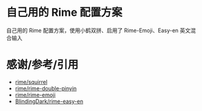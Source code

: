 # 自己用的 Rime 配置方案
自己用的 Rime 配置方案，使用小鹤双拼、启用了 Rime-Emoji、Easy-en 英文混合输入

# 感谢/参考/引用
- [rime/squirrel](https://github.com/rime/squirrel)
- [rime/rime-double-pinyin](https://github.com/rime/rime-double-pinyin)
- [rime/rime-emoji](https://github.com/rime/rime-emoji)
- [BlindingDark/rime-easy-en](https://github.com/BlindingDark/rime-easy-en)
